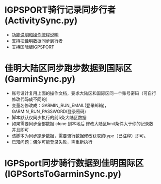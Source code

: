 
# IGPSPORT骑行记录同步行者(ActivitySync.py)
- [功能说明和操作流程说明](https://abigeater.com/archives/511)
- 支持把佳明数据同步到行者
- 支持国际版IGPSPORT

# 佳明大陆区同步跑步数据到国际区(GarminSync.py)
- 账号设计复用上面的操作文档，要求大陆区和国际区同一个账号密码（可自行修改代码成不同的）
- 变量名修改成：GARMIN_RUN_EMAIL(登录邮箱)，GARMIN_RUN_PASSWORD(登录密码)
- 脚本默认仅同步执行的前5条大陆区数据
- 如果需要同步全部数据 clone 到本地后 修改大陆区limit条件大于你的记录数并且即可
- 该脚本为同步跑步数据，需要骑行数据修改获取的type（已注释）即可。
- 已知问题：偶尔可能登录失败，需重新执行


# IGPSport同步骑行数据到佳明国际区(IGPSortsToGarminSync.py)
